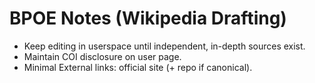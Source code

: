 # BPOE Notes (Wikipedia Drafting)
- Keep editing in userspace until independent, in-depth sources exist.
- Maintain COI disclosure on user page.
- Minimal External links: official site (+ repo if canonical).